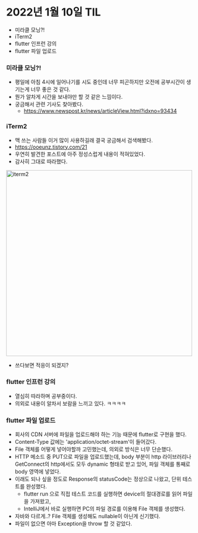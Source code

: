 # 2022년 1월 10일 TIL

- 미라클 모닝?!
- iTerm2
- flutter 인프런 강의
- flutter 파일 업로드

### 미라클 모닝?!
- 평일에 아침 4시에 일어나기를 시도 중인데 너무 피곤하지만 오전에 공부시간이 생기는게 너무 좋은 것 같다.
- 뭔가 알차게 시간을 보내야만 할 것 같은 느낌이다.
- 궁금해서 관련 기사도 찾아봤다.
  - https://www.newspost.kr/news/articleView.html?idxno=93434

### iTerm2
- 맥 쓰는 사람들 이거 많이 사용하길래 결국 궁금해서 검색해봤다.
- https://ooeunz.tistory.com/21
- 우연히 발견한 포스트에 아주 정성스럽게 내용이 적혀있었다.
- 감사히 그대로 따라했다.

<img src="../img/iterm2.png" alt="iterm2" width="500"/>

- 쓰다보면 적응이 되겠지?

### flutter 인프런 강의
- 열심히 따라하며 공부중이다.
- 의외로 내용이 알차서 보람을 느끼고 있다. ㅋㅋㅋㅋ

### flutter 파일 업로드
- 회사의 CDN 서버에 파일을 업로드해야 하는 기능 때문에 flutter로 구현을 했다.
- Content-Type 값에는 'application/octet-stream'이 들어갔다.
- File 객체를 어떻게 넣어야할까 고민했는데, 의외로 방식은 너무 단순했다.
- HTTP 메소드 중 PUT으로 파일을 업로드했는데, body 부분이 http 라이브러리나 GetConnect의 http에서도 모두 dynamic 형태로 받고 있어, 파일 객체를 통째로 body 영역에 넣었다.
- 이래도 되나 싶을 정도로 Response의 statusCode는 정상으로 나왔고, 단위 테스트를 완성했다.
  - flutter run 으로 직접 테스트 코드를 실행하면 device의 절대경로를 읽어 파일을 가져왔고,
  - IntelliJ에서 바로 실행하면 PC의 파일 경로를 이용해 File 객체를 생성했다.
- 자바와 다르게..? File 객체를 생성해도 nullable이 아닌게 신기했다.
- 파일이 없으면 아마 Exception을 throw 할 것 같았다.
